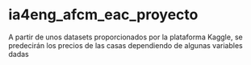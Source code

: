 # ia4eng_afcm_eac_proyecto
A partir de unos datasets proporcionados por la plataforma Kaggle, se predecirán los precios de las casas dependiendo de algunas variables dadas
